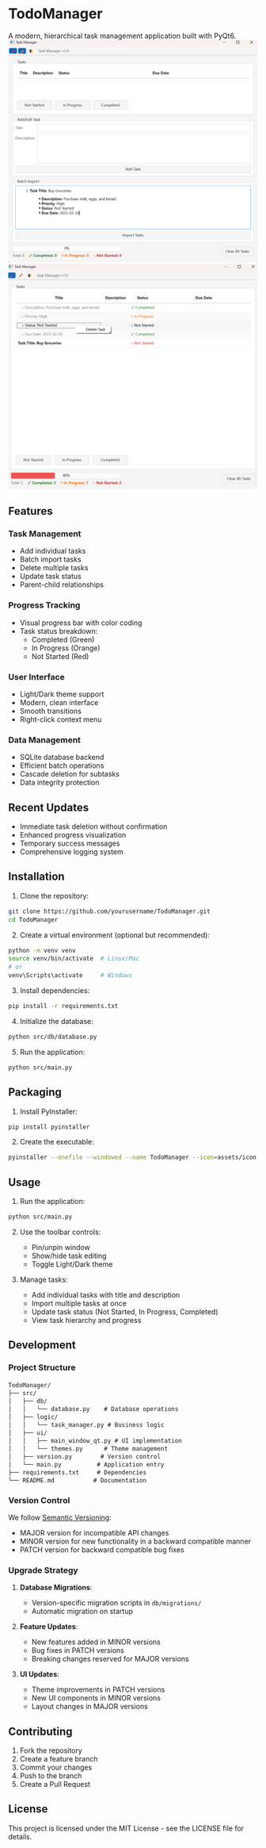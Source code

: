 # TodoManager

A modern, hierarchical task management application built with PyQt6.
![添加任务](assets/demo1.png)
![pin显示，更改状态](assets/demo2.png)
## Features

### Task Management
- Add individual tasks
- Batch import tasks
- Delete multiple tasks
- Update task status
- Parent-child relationships

### Progress Tracking
- Visual progress bar with color coding
- Task status breakdown:
  - Completed (Green)
  - In Progress (Orange)
  - Not Started (Red)

### User Interface
- Light/Dark theme support
- Modern, clean interface
- Smooth transitions
- Right-click context menu

### Data Management
- SQLite database backend
- Efficient batch operations
- Cascade deletion for subtasks
- Data integrity protection

## Recent Updates
- Immediate task deletion without confirmation
- Enhanced progress visualization
- Temporary success messages
- Comprehensive logging system

## Installation

1. Clone the repository:
```bash
git clone https://github.com/yourusername/TodoManager.git
cd TodoManager
```

2. Create a virtual environment (optional but recommended):
```bash
python -m venv venv
source venv/bin/activate  # Linux/Mac
# or
venv\Scripts\activate     # Windows
```

3. Install dependencies:
```bash
pip install -r requirements.txt
```

4. Initialize the database:
```bash
python src/db/database.py
```

5. Run the application:
```bash
python src/main.py
```

## Packaging

1. Install PyInstaller:
```bash
pip install pyinstaller
```

2. Create the executable:
```bash
pyinstaller --onefile --windowed --name TodoManager --icon=assets/icon.ico --add-data "src;src" --hidden-import sqlite3 src/main.py
```

## Usage

1. Run the application:
```bash
python src/main.py
```

2. Use the toolbar controls:
   - Pin/unpin window
   - Show/hide task editing
   - Toggle Light/Dark theme

3. Manage tasks:
   - Add individual tasks with title and description
   - Import multiple tasks at once
   - Update task status (Not Started, In Progress, Completed)
   - View task hierarchy and progress

## Development

### Project Structure
```
TodoManager/
├── src/
│   ├── db/
│   │   └── database.py    # Database operations
│   ├── logic/
│   │   └── task_manager.py # Business logic
│   ├── ui/
│   │   ├── main_window_qt.py # UI implementation
│   │   └── themes.py      # Theme management
│   ├── version.py        # Version control
│   └── main.py          # Application entry
├── requirements.txt     # Dependencies
└── README.md           # Documentation
```

### Version Control

We follow [Semantic Versioning](https://semver.org/):
- MAJOR version for incompatible API changes
- MINOR version for new functionality in a backward compatible manner
- PATCH version for backward compatible bug fixes

### Upgrade Strategy

1. **Database Migrations**:
   - Version-specific migration scripts in `db/migrations/`
   - Automatic migration on startup

2. **Feature Updates**:
   - New features added in MINOR versions
   - Bug fixes in PATCH versions
   - Breaking changes reserved for MAJOR versions

3. **UI Updates**:
   - Theme improvements in PATCH versions
   - New UI components in MINOR versions
   - Layout changes in MAJOR versions

## Contributing

1. Fork the repository
2. Create a feature branch
3. Commit your changes
4. Push to the branch
5. Create a Pull Request

## License

This project is licensed under the MIT License - see the LICENSE file for details.

